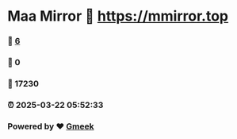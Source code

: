 # Maa Mirror :link: https://mmirror.top 
### :page_facing_up: [6](https://mmirror.top/tag.html) 
### :speech_balloon: 0 
### :hibiscus: 17230 
### :alarm_clock: 2025-03-22 05:52:33 
### Powered by :heart: [Gmeek](https://github.com/Meekdai/Gmeek)
